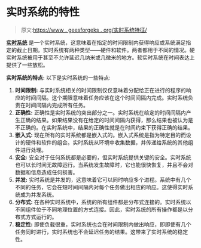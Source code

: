 # 实时系统的特性

> 原文:[https://www . geesforgeks . org/实时系统特征/](https://www.geeksforgeeks.org/characteristics-of-real-time-systems/)

**[实时系统](https://www.geeksforgeeks.org/real-time-systems/)** 是一个实时系统，这意味着在指定的时间限制内获得响应或系统满足指定的截止日期。实时系统有两种类型——硬件和软件。两者都用于不同的情况。硬实时系统被用于甚至不允许延迟几纳米或几微米的地方。软实时系统在时间表达上提供了一些放松。

**实时系统的特点:**
以下是实时系统的一些特点:

1.  **时间限制:**
    与实时系统相关的时间限制仅仅意味着分配给正在进行的程序的响应的时间间隔。这个期限意味着任务应该在这个时间间隔内完成。实时系统负责在时间间隔内完成所有任务。
2.  **正确性:**
    正确性是实时系统的突出部分之一。实时系统在给定的时间间隔内产生正确的结果。如果结果没有在给定的时间间隔内获得，那么结果也被认为是不正确的。在实时系统中，结果的正确性就是在时间约束下获得正确的结果。
3.  **嵌入式:**
    现在所有的实时系统都是嵌入式的。嵌入式系统是指为特定目的而设计的硬件和软件的组合。实时系统从环境中收集数据，并传递给系统的其他组件进行处理。
4.  **安全:**
    安全对于任何系统都是必要的，但实时系统提供关键的安全。实时系统也可以长时间无故障运行。当系统发生故障时，它也能很快恢复，并且不会对数据和信息造成任何损害。
5.  **并发:**
    实时系统是并发的，这意味着它可以同时响应多个进程。系统中有几个不同的任务，它会在短时间间隔内对每个任务做出相应的响应。这使得实时系统成为并发系统。
6.  **分布式:**
    在各种实时系统中，系统的所有组件都是分布式连接的。实时系统以不同组件位于不同地理位置的方式连接。因此，实时系统的所有操作都是以分布式方式运行的。
7.  **稳定性:**
    即使负载很重，实时系统也会在时间限制内做出响应，即即使有几个任务同时进行，实时系统也不会延迟任务的结果。这带来了实时系统的稳定性。